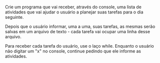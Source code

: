 

Crie um programa que vai receber, através do console, uma lista de atividades que vai ajudar o usuário a planejar suas tarefas para o dia seguinte.

Depois que o usuário informar, uma a uma, suas tarefas, as mesmas serão salvas em um arquivo de texto - cada tarefa vai ocupar uma linha desse arquivo.

Para receber cada tarefa do usuário, use o laço while. Enquanto o usuário não digitar um "x" no console, continue pedindo que ele informe as atividades.
